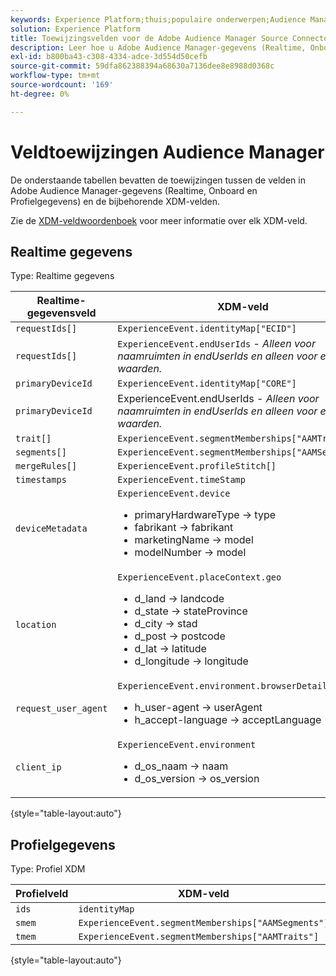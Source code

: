 ```yaml
---
keywords: Experience Platform;thuis;populaire onderwerpen;Audience Manager toewijzen;publieksbeheertoewijzing
solution: Experience Platform
title: Toewijzingsvelden voor de Adobe Audience Manager Source Connector
description: Leer hoe u Adobe Audience Manager-gegevens (Realtime, Onboded en Profielgegevens) toewijst aan corresponderende XDM-velden (Experience Data Model) voor de Audience Manager-bronaansluiting.
exl-id: b800ba43-c308-4334-adce-3d554d50cefb
source-git-commit: 59dfa862388394a68630a7136dee8e8988d0368c
workflow-type: tm+mt
source-wordcount: '169'
ht-degree: 0%

---
```


# Veldtoewijzingen Audience Manager

De onderstaande tabellen bevatten de toewijzingen tussen de velden in Adobe Audience Manager-gegevens (Realtime, Onboard en Profielgegevens) en de bijbehorende XDM-velden.

Zie de [XDM-veldwoordenboek](../../../../xdm/schema/field-dictionary.md) voor meer informatie over elk XDM-veld.

## Realtime gegevens

Type: Realtime gegevens

| Realtime-gegevensveld | XDM-veld |
| --- | --- |
| `requestIds[]` | `ExperienceEvent.identityMap["ECID"]` |
| `requestIds[]` | `ExperienceEvent.endUserIds` - *Alleen voor naamruimten in endUserIds en alleen voor eerste waarden.* |
| `primaryDeviceId` | `ExperienceEvent.identityMap["CORE"]` |
| `primaryDeviceId` | ExperienceEvent.endUserIds - *Alleen voor naamruimten in endUserIds en alleen voor eerste waarden.* |
| `trait[] ` | `ExperienceEvent.segmentMemberships["AAMTraits"]` |
| `segments[]` | `ExperienceEvent.segmentMemberships["AAMSegments"]` |
| `mergeRules[]` | `ExperienceEvent.profileStitch[]` |
| `timestamps` | `ExperienceEvent.timeStamp` |
| `deviceMetadata` | `ExperienceEvent.device` <ul><li>primaryHardwareType → type</li><li>fabrikant → fabrikant</li><li>marketingName → model</li><li>modelNumber → model</li></ul> |
| `location` | `ExperienceEvent.placeContext.geo` <ul><li>d_land → landcode</li><li>d_state → stateProvince</li><li>d_city → stad</li><li>d_post → postcode</li><li>d_lat → latitude</li><li>d_longitude → longitude</li></ul> |
| `request_user_agent` | `ExperienceEvent.environment.browserDetails` <ul><li>h_user-agent → userAgent</li><li>h_accept-language → acceptLanguage</li></ul> |
| `client_ip` | `ExperienceEvent.environment` <ul><li>d_os_naam → naam </li><li>d_os_version → os_version</li></ul> |

{style="table-layout:auto"}

## Profielgegevens

Type: Profiel XDM

| Profielveld | XDM-veld |
| --- | --- |
| `ids` | `identityMap` |
| `smem` | `ExperienceEvent.segmentMemberships["AAMSegments"]` |
| `tmem` | `ExperienceEvent.segmentMemberships["AAMTraits"]` |

{style="table-layout:auto"}

